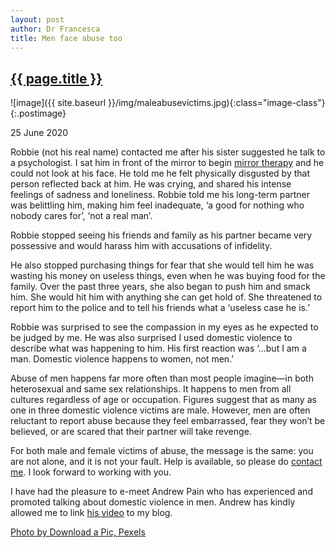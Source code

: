 ```yaml
---
layout: post
author: Dr Francesca
title: Men face abuse too
---
```

 
 <h2 class="postheader"><a href="{{ site.baseurl }}{{ page.url }}">{{ page.title }}</a></h2>


![image]({{ site.baseurl }}/img/maleabusevictims.jpg){:class="image-class"}{:.postimage}

<p class="blogdate">25 June 2020</p>


Robbie (not his real name) contacted me after his sister suggested he talk to a psychologist. I sat him in front of the mirror to begin <a href="https://drfrancesca.co.uk/2020/05/25/Try-mirror-therapy.html">mirror therapy</a> and he could not look at his face. He told me he felt physically disgusted by that person reflected back at him. He was crying, and shared his intense feelings of sadness and loneliness.  Robbie told me his long-term partner was belittling him, making him feel inadequate, ‘a good for nothing who nobody cares for’, ‘not a real man’. 

 Robbie stopped seeing his friends and family as his partner became very possessive and would harass him with accusations of infidelity. 

He also stopped purchasing things for fear that she would tell him he was wasting his money on useless things, even when he was buying food for the family. Over the past three years, she also began to push him and smack him. She would hit him with anything she can get hold of. She threatened to report him to the police and to tell his friends what a ‘useless case he is.’  

 Robbie was surprised to see the compassion in my eyes as he expected to be judged by me. He was also surprised I used domestic violence to describe what was happening to him. His first reaction was ‘…but I am a man. Domestic violence happens to women, not men.’

Abuse of men happens far more often than most people imagine—in both heterosexual and same sex relationships. It happens to men from all cultures regardless of age or occupation. Figures suggest that as many as one in three  domestic violence victims are male. However, men are often reluctant to report abuse because they feel embarrassed, fear they won’t be believed, or are scared that their partner will take revenge.

For both male and female victims of abuse, the message is the same: you are not alone, and it is not your fault. Help is available, so please do <a href="https://drfrancesca.co.uk/contact">contact me</a>. I look forward to working with you. 
 

I have had the pleasure to e-meet Andrew Pain who has experienced and promoted talking about domestic violence in men. Andrew has kindly allowed me to link <a href="https://www.youtube.com/watch?v=9HgPICMQLls">his video</a> to my blog.  


<a href="https://www.pexels.com/photo/black-and-white-man-young-lonely-48566/">Photo by Download a Pic, Pexels</a>



<br>
<div class="sharethis-inline-share-buttons"></div>
<br>
